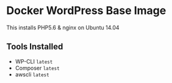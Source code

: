 # Docker WordPress Base Image

This installs PHP5.6 & nginx on Ubuntu 14.04

## Tools Installed

- WP-CLI `latest`
- Composer `latest`
- awscli `latest`
